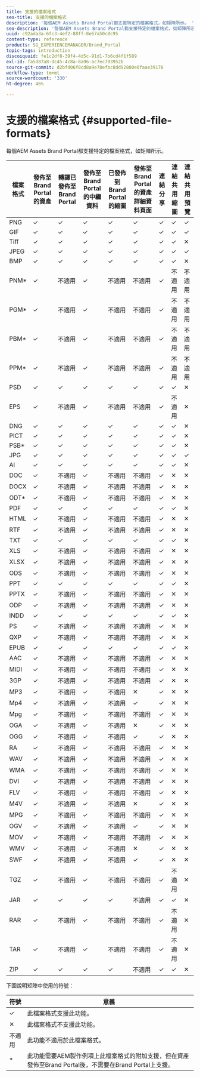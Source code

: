 ```yaml
---
title: 支援的檔案格式
seo-title: 支援的檔案格式
description: '每個AEM Assets Brand Portal都支援特定的檔案格式，如矩陣所示。 '
seo-description: '每個AEM Assets Brand Portal都支援特定的檔案格式，如矩陣所示。 '
uuid: c92ada3a-6fc3-4ef2-88ff-8e67a50c8c95
content-type: reference
products: SG_EXPERIENCEMANAGER/Brand_Portal
topic-tags: introduction
discoiquuid: fe1c2df8-39f4-4d5c-91d1-7b6cd4f1f589
exl-id: fa5d87a8-dc45-4c8a-8a96-ac7ec793952b
source-git-commit: d2bfd06f8cd8a9e78efbc8dd92880e0faae39176
workflow-type: tm+mt
source-wordcount: '330'
ht-degree: 46%

---
```


# 支援的檔案格式 {#supported-file-formats}

每個AEM Assets Brand Portal都支援特定的檔案格式，如矩陣所示。

| 檔案格式 | 發佈至Brand Portal的資產 | 轉譯已發佈至Brand Portal | 發佈至Brand Portal的中繼資料 | 已發佈到Brand Portal的縮圖 | 發佈至Brand Portal的資產詳細資料頁面 | 連結分享 | 連結共用縮圖 | 連結共用預覽 |
|-------------|----------------------------------|--------------------------------------|------------------------------------|--------------------------------------|-----------------------------------------------|-------------|-----------------------|---------------------|
| PNG | ✓ | ✓ | ✓ | ✓ | ✓ | ✓ | ✓ | ✓ |
| GIF | ✓ | ✓ | ✓ | ✓ | ✓ | ✓ | ✓ | ✓ |
| Tiff | ✓ | ✓ | ✓ | ✓ | ✓ | ✓ | ✓ | ✕ |
| JPEG | ✓ | ✓ | ✓ | ✓ | ✓ | ✓ | ✓ | ✓ |
| BMP | ✓ | ✓ | ✓ | ✓ | ✓ | ✓ | ✓ | ✕ |
| PNM* | ✓ | 不適用 | ✓ | 不適用 | 不適用 | ✓ | 不適用 | 不適用 |
| PGM* | ✓ | 不適用 | ✓ | 不適用 | 不適用 | ✓ | 不適用 | 不適用 |
| PBM* | ✓ | 不適用 | ✓ | 不適用 | 不適用 | ✓ | 不適用 | 不適用 |
| PPM* | ✓ | 不適用 | ✓ | 不適用 | 不適用 | ✓ | 不適用 | 不適用 |
| PSD | ✓ | ✓ | ✓ | ✓ | ✓ | ✓ | ✓ | ✕ |
| EPS | ✓ | 不適用 | ✓ | 不適用 | 不適用 | ✓ | 不適用 | ✕ |
| DNG | ✓ | ✓ | ✓ | ✓ | ✓ | ✓ | ✓ | ✕ |
| PICT | ✓ | ✓ | ✓ | ✓ | ✓ | ✓ | ✓ | ✕ |
| PSB* | ✓ | ✓ | ✓ | ✓ | ✓ | ✓ | ✓ | ✕ |
| JPG | ✓ | ✓ | ✓ | ✓ | ✓ | ✓ | ✓ | ✓ |
| AI | ✓ | ✓ | ✓ | ✓ | ✓ | ✓ | ✓ | ✕ |
| DOC | ✓ | 不適用 | ✓ | 不適用 | 不適用 | ✓ | ✕ | ✕ |
| DOCX | ✓ | 不適用 | ✓ | 不適用 | 不適用 | ✓ | ✕ | ✕ |
| ODT* | ✓ | 不適用 | ✓ | 不適用 | 不適用 | ✓ | ✕ | ✕ |
| PDF | ✓ | ✓ | ✓ | ✓ | ✓ | ✓ | ✓ | ✕ |
| HTML | ✓ | 不適用 | ✓ | 不適用 | 不適用 | ✓ | ✕ | ✕ |
| RTF | ✓ | 不適用 | ✓ | 不適用 | 不適用 | ✓ | ✕ | ✕ |
| TXT | ✓ | ✓ | ✓ | ✓ | ✓ | ✓ | ✓ | ✕ |
| XLS | ✓ | 不適用 | ✓ | 不適用 | 不適用 | ✓ | ✕ | ✕ |
| XLSX | ✓ | 不適用 | ✓ | 不適用 | 不適用 | ✓ | ✕ | ✕ |
| ODS | ✓ | 不適用 | ✓ | 不適用 | 不適用 | ✓ | ✕ | ✕ |
| PPT | ✓ | ✓ | ✓ | ✓ | ✓ | ✓ | ✓ | ✕ |
| PPTX | ✓ | 不適用 | ✓ | 不適用 | 不適用 | ✓ | ✕ | ✕ |
| ODP | ✓ | 不適用 | ✓ | 不適用 | 不適用 | ✓ | ✕ | ✕ |
| INDD | ✓ | ✓ | ✓ | ✓ | ✓ | ✓ | ✓ | ✕ |
| PS | ✓ | 不適用 | ✓ | 不適用 | 不適用 | ✓ | ✕ | ✕ |
| QXP | ✓ | 不適用 | ✓ | 不適用 | 不適用 | ✓ | ✕ | ✕ |
| EPUB | ✓ | ✓ | ✓ | ✓ | ✓ | ✓ | ✓ | ✕ |
| AAC | ✓ | 不適用 | ✓ | 不適用 | 不適用 | ✓ | ✕ | ✕ |
| MIDI | ✓ | 不適用 | ✓ | 不適用 | 不適用 | ✓ | ✕ | ✕ |
| 3GP | ✓ | 不適用 | ✓ | 不適用 | 不適用 | ✓ | ✕ | ✕ |
| MP3 | ✓ | 不適用 | ✓ | 不適用 | ✕ | ✓ | ✕ | ✕ |
| Mp4 | ✓ | 不適用 | ✓ | 不適用 | ✓ | ✓ | ✕ | ✕ |
| Mpg | ✓ | 不適用 | ✓ | 不適用 | 不適用 | ✓ | ✕ | ✕ |
| OGA | ✓ | 不適用 | ✓ | 不適用 | ✕ | ✓ | ✕ | ✕ |
| OGG | ✓ | 不適用 | ✓ | 不適用 | ✓ | ✓ | ✕ | ✕ |
| RA | ✓ | 不適用 | ✓ | 不適用 | 不適用 | ✓ | ✕ | ✕ |
| WAV | ✓ | 不適用 | ✓ | 不適用 | 不適用 | ✓ | ✕ | ✕ |
| WMA | ✓ | 不適用 | ✓ | 不適用 | 不適用 | ✓ | ✕ | ✕ |
| DVI | ✓ | 不適用 | ✓ | 不適用 | 不適用 | ✓ | ✕ | ✕ |
| FLV | ✓ | 不適用 | ✓ | 不適用 | 不適用 | ✓ | ✕ | ✕ |
| M4V | ✓ | 不適用 | ✓ | 不適用 | ✕ | ✓ | ✕ | ✕ |
| MPG | ✓ | 不適用 | ✓ | 不適用 | 不適用 | ✓ | ✕ | ✕ |
| OGV | ✓ | 不適用 | ✓ | 不適用 | ✓ | ✓ | ✕ | ✕ |
| MOV | ✓ | 不適用 | ✓ | 不適用 | 不適用 | ✓ | ✕ | ✕ |
| WMV | ✓ | 不適用 | ✓ | 不適用 | ✕ | ✓ | ✕ | ✕ |
| SWF | ✓ | 不適用 | ✓ | 不適用 | ✓ | ✓ | ✕ | ✕ |
| TGZ | ✓ | 不適用 | ✓ | 不適用 | 不適用 | ✓ | 不適用 | ✕ |
| JAR | ✓ | ✓ | ✓ | ✓ | 不適用 | ✓ | ✓ | ✕ |
| RAR | ✓ | 不適用 | ✓ | 不適用 | 不適用 | ✓ | 不適用 | ✕ |
| TAR | ✓ | 不適用 | ✓ | 不適用 | 不適用 | ✓ | 不適用 | ✕ |
| ZIP | ✓ | ✓ | ✓ | ✓ | 不適用 | ✓ | ✓ | ✕ |

下圖說明矩陣中使用的符號：

| 符號 | 意義 |
|--------|-----------------------------------------------------------------------------------------------------------------------------------------------------|
| ✓ | 此檔案格式支援此功能。 |
| ✕ | 此檔案格式不支援此功能。 |
| 不適用 | 此功能不適用於此檔案格式。 |
| * | 此功能需要AEM製作例項上此檔案格式的附加支援，但在資產發佈至Brand Portal後，不需要在Brand Portal上支援。 |
